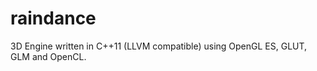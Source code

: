raindance
=========

3D Engine written in C++11 (LLVM compatible) using OpenGL ES, GLUT, GLM and OpenCL.
